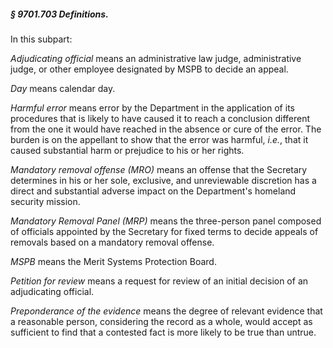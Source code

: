 ##### § 9701.703 Definitions. #####

In this subpart:

*Adjudicating official* means an administrative law judge, administrative judge, or other employee designated by MSPB to decide an appeal.

*Day* means calendar day.

*Harmful error* means error by the Department in the application of its procedures that is likely to have caused it to reach a conclusion different from the one it would have reached in the absence or cure of the error. The burden is on the appellant to show that the error was harmful, *i.e.*, that it caused substantial harm or prejudice to his or her rights.

*Mandatory removal offense (MRO)* means an offense that the Secretary determines in his or her sole, exclusive, and unreviewable discretion has a direct and substantial adverse impact on the Department's homeland security mission.

*Mandatory Removal Panel (MRP)* means the three-person panel composed of officials appointed by the Secretary for fixed terms to decide appeals of removals based on a mandatory removal offense.

*MSPB* means the Merit Systems Protection Board.

*Petition for review* means a request for review of an initial decision of an adjudicating official.

*Preponderance of the evidence* means the degree of relevant evidence that a reasonable person, considering the record as a whole, would accept as sufficient to find that a contested fact is more likely to be true than untrue.